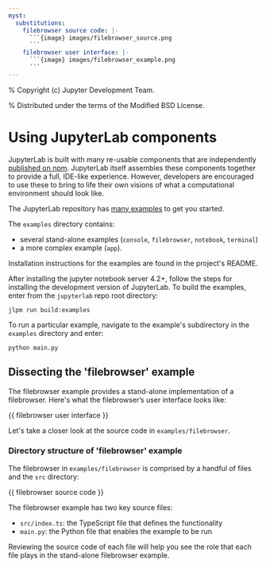 ```yaml
---
myst:
  substitutions:
    filebrowser source code: |-
      ```{image} images/filebrowser_source.png
      ```
    filebrowser user interface: |-
      ```{image} images/filebrowser_example.png
      ```
---
```


% Copyright (c) Jupyter Development Team.

% Distributed under the terms of the Modified BSD License.

# Using JupyterLab components

JupyterLab is built with many re-usable components that are
independently [published on npm](https://www.npmjs.com/search?q=%40jupyterlab).
JupyterLab itself assembles these components together to provide a full,
IDE-like experience. However, developers are encouraged to use these to bring
to life their own visions of what a computational environment should look
like.

The JupyterLab repository has [many examples](https://github.com/jupyterlab/jupyterlab/tree/main/examples)
to get you started.

The `examples` directory contains:

- several stand-alone examples (`console`, `filebrowser`,
  `notebook`, `terminal`)
- a more complex example (`app`).

Installation instructions for the examples are found in the project's
README.

After installing the jupyter notebook server 4.2+, follow the steps for
installing the development version of JupyterLab. To build the examples,
enter from the `jupyterlab` repo root directory:

```
jlpm run build:examples
```

To run a particular example, navigate to the example's subdirectory in
the `examples` directory and enter:

```
python main.py
```

## Dissecting the 'filebrowser' example

The filebrowser example provides a stand-alone implementation of a
filebrowser. Here's what the filebrowser’s user interface looks like:

{{ filebrowser user interface }}

Let's take a closer look at the source code in `examples/filebrowser`.

### Directory structure of 'filebrowser' example

The filebrowser in `examples/filebrowser` is comprised by a handful of
files and the `src` directory:

{{ filebrowser source code }}

The filebrowser example has two key source files:

- `src/index.ts`: the TypeScript file that defines the functionality
- `main.py`: the Python file that enables the example to be run

Reviewing the source code of each file will help you see the role that
each file plays in the stand-alone filebrowser example.
